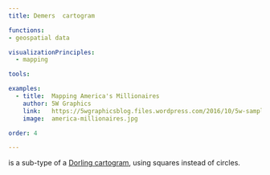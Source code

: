```yaml
---
title: Demers  cartogram

functions:
- geospatial data

visualizationPrinciples:
  - mapping

tools:

examples:
  - title:  Mapping America's Millionaires
    author: 5W Graphics
    link:   https://5wgraphicsblog.files.wordpress.com/2016/10/5w-sample-054-america-millionaires1x2.jpg
    image:  america-millionaires.jpg

order: 4

---
```


is a sub-type of a [Dorling cartogram](/dorling-cartogram), using squares instead of circles. 

<!--more-->
